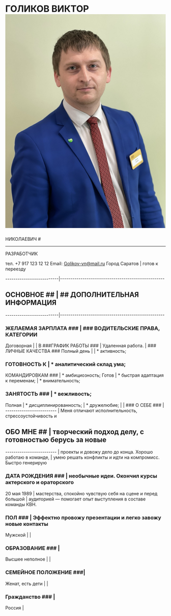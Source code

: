 # ГОЛИКОВ ВИКТОР                                       ![ФОТО](/img/1.jpg)
НИКОЛАЕВИЧ #  

---

РАЗРАБОТЧИК

тел. +7 917 123 12 12
Email: Golikov-vn@mail.ru
Город Саратов | готов к переезду

--------------------------|---------------------------------------------------
## ОСНОВНОЕ ##            |      ## ДОПОЛНИТЕЛЬНАЯ ИНФОРМАЦИЯ ##
--------------------------|---------------------------------------------------
### ЖЕЛАЕМАЯ ЗАРПЛАТА ### | ### ВОДИТЕЛЬСКИЕ ПРАВА, КАТЕГОРИИ ### 
Договорная                |
                          | В
###ГРАФИК РАБОТЫ ###      | 
Удаленная работа.         | ### ЛИЧНЫЕ КАЧЕСТВА ### 
Полный день               |
                          | * активность;
### ГОТОВНОСТЬ К          | * аналитический склад ума; 
КОМАНДИРОВКАМ ###         | * амбициозность; 
Готов                     | * быстрая адаптация к переменам; 
                          | * внимательность; 
### ЗАНЯТОСТЬ ###         | * вежливость; 
Полная                    | * дисциплинированность; 
                          | * дружелюбие;
                          |
                          | ### О СЕБЕ ###
                          |
------------------------- | Меня отличают исполнительность, стрессоустойчивость и 
## ОБО МНЕ ##             | творческий подход делу, с готовностью берусь за новые 
------------------------- | проекты и довожу дело до конца. Хорошо работаю в команде, 
                          | умею решать конфликты и идти на компромисс. Быстро генерирую 
### ДАТА РОЖДЕНИЯ ###     | необычные идеи. Окончил курсы актерского и ораторского 
20 мая 1989               | мастерства, спокойно чувствую себя на сцене и перед большой 
                          | аудиторией — помогает опыт выступления в составе команды КВН. 
### ПОЛ ###               | Эффектно провожу презентации и легко завожу новые контакты
Мужской                   |
                          |
### ОБРАЗОВАНИЕ ###       |
Высшее неполное           |
                          |
### СЕМЕЙНОЕ ПОЛОЖЕНИЕ ###|
Женат, есть дети          |
                          |
### Гражданство ###       |
Россия                    |
